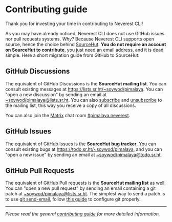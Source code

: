 # Contributing guide

Thank you for investing your time in contributing to Neverest CLI!

As you may have already noticed, Neverest CLI does not use GitHub issues nor pull requests systems. *Why?* Because Neverest CLI supports open source, hence the choice behind [SourceHut](https://git.sr.ht/~soywod/neverest-cli). **You do not require an account on SourceHut to contribute**, you just need an email address, and it is dead simple. Here a short migration guide from GitHub to SourceHut:

## GitHub Discussions

The equivalent of GitHub Discussions is the **SourceHut mailing list**. You can consult existing messages at <https://lists.sr.ht/~soywod/pimalaya>. You can "open a new discussion" by sending an email at [~soywod/pimalaya@lists.sr.ht](mailto:~soywod/pimalaya@lists.sr.ht). You can also [subscribe](mailto:~soywod/pimalaya+subscribe@lists.sr.ht) and [unsubscribe](mailto:~soywod/pimalaya+unsubscribe@lists.sr.ht) to the mailing list, this way you receive a copy of all discussions.

You can also join the [Matrix](https://matrix.org/) chat room [#pimalaya.neverest](https://matrix.to/#/#pimalaya.neverest:matrix.org).

## GitHub Issues

The equivalent of GitHub Issues is the **SourceHut bug tracker**. You can consult existing bugs at <https://todo.sr.ht/~soywod/pimalaya>, and you can "open a new issue" by sending an email at [~soywod/pimalaya@todo.sr.ht](mailto:~soywod/pimalaya@todo.sr.ht).

## GitHub Pull Requests

The equivalent of GitHub Pull requests is the **SourceHut mailing list** as well. You can "open a new pull request" by sending an email containing a git patch at [~soywod/pimalaya@lists.sr.ht](mailto:~soywod/pimalaya@lists.sr.ht). The simplest way to send a patch is to use [git send-email](https://git-scm.com/docs/git-send-email), follow [this guide](https://git-send-email.io/) to configure git properly.

---

*Please read the general [contributing guide](https://pimalaya.org/neverest/cli/latest/contributing.html) for more detailed information.*
